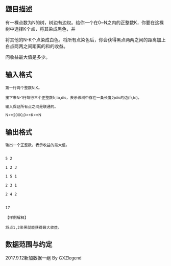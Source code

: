## 题目描述

<div>
 <div>
  有一棵点数为N的树，树边有边权。给你一个在0~N之内的正整数K，你要在这棵树中选择K个点，将其染成黑色，并
 </div>
 <div>
  将其他的N-K个点染成白色。将所有点染色后，你会获得黑点两两之间的距离加上白点两两之间距离的和的收益。
 </div>
 <div>
  问收益最大值是多少。
 </div>
 <div></div>
</div>

## 输入格式

<div>
 <span style="font-size: 11.8181819915771px;">第一行两个整数N,K。</span>
</div>
<div>
 <div style="font-size: 11.8181819915771px;">
  接下来N-1行每行三个正整数fr,to,dis，表示该树中存在一条长度为dis的边(fr,to)。
 </div>
 <div style="font-size: 11.8181819915771px;">
  输入保证所有点之间是联通的。
 </div>
 <div style="font-size: 11.8181819915771px;">
  N<=2000,0<=K<=N
 </div>
 <div style="font-size: 11.8181819915771px;"></div>
</div>

## 输出格式

<div style="font-size: 11.8181819915771px;">
 输出一个正整数，表示收益的最大值。
</div>
<div style="font-size: 11.8181819915771px;"></div>

```input1
5 2
1 2 3
1 5 1
2 3 1
2 4 2
```
```output1
17
【样例解释】
将点1,2染黑就能获得最大收益。
```
## 数据范围与约定

<p>2017.9.12新加数据一组 By <span style="font-family: Helvetica, 'Microsoft Yahei', verdana; font-size: 14px; line-height: 15.549334526062px;">GXZlegend</span></p>
<br>
<div></div>
<br>
<div></div>

